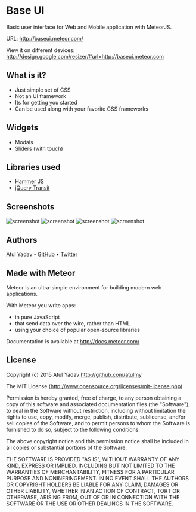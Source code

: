 # Base UI
Basic user interface for Web and Mobile application with MeteorJS.

URL: http://baseui.meteor.com/

View it on different devices: http://design.google.com/resizer/#url=http://baseui.meteor.com

## What is it?
- Just simple set of CSS
- Not an UI framework
- Its for getting you started
- Can be used along with your favorite CSS frameworks

## Widgets
- Modals
- Sliders (with touch)

## Libraries used
- [Hammer JS](http://hammerjs.github.io)
- [jQuery Transit](http://ricostacruz.com/jquery.transit/)

## Screenshots
![screenshot](http://atulmy.com/atulmy.com/attachments/images/baseui/baseui-home.png)
![screenshot](http://atulmy.com/atulmy.com/attachments/images/baseui/base-ui-latest.png)
![screenshot](http://atulmy.com/atulmy.com/attachments/images/baseui/base-ui-home-mobile.png)
![screenshot](http://atulmy.com/atulmy.com/attachments/images/baseui/base-ui-latest-mobile.png?v=0.1)

## Authors

Atul Yadav - [GitHub](https://github.com/atulmy) &bull; [Twitter](https://twitter.com/atulmy)

## Made with Meteor

Meteor is an ultra-simple environment for building modern web
applications.

With Meteor you write apps:

* in pure JavaScript
* that send data over the wire, rather than HTML
* using your choice of popular open-source libraries

Documentation is available at http://docs.meteor.com/

## License

Copyright (c) 2015 Atul Yadav http://github.com/atulmy

The MIT License (http://www.opensource.org/licenses/mit-license.php)

Permission is hereby granted, free of charge, to any person obtaining a copy of this software and associated documentation files (the "Software"), to deal in the Software without restriction, including without limitation the rights to use, copy, modify, merge, publish, distribute, sublicense, and/or sell copies of the Software, and to permit persons to whom the Software is furnished to do so, subject to the following conditions:

The above copyright notice and this permission notice shall be included in all copies or substantial portions of the Software.

THE SOFTWARE IS PROVIDED "AS IS", WITHOUT WARRANTY OF ANY KIND, EXPRESS OR IMPLIED, INCLUDING BUT NOT LIMITED TO THE WARRANTIES OF MERCHANTABILITY, FITNESS FOR A PARTICULAR PURPOSE AND NONINFRINGEMENT. IN NO EVENT SHALL THE AUTHORS OR COPYRIGHT HOLDERS BE LIABLE FOR ANY CLAIM, DAMAGES OR OTHER LIABILITY, WHETHER IN AN ACTION OF CONTRACT, TORT OR OTHERWISE, ARISING FROM, OUT OF OR IN CONNECTION WITH THE SOFTWARE OR THE USE OR OTHER DEALINGS IN THE SOFTWARE.
